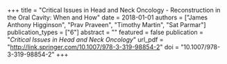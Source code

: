 +++
title = "Critical Issues in Head and Neck Oncology - Reconstruction in the Oral Cavity: When and How"
date = 2018-01-01
authors = ["James Anthony Higginson", "Prav Praveen", "Timothy Martin", "Sat Parmar"]
publication_types = ["6"]
abstract = ""
featured = false
publication = "*Critical Issues in Head and Neck Oncology*"
url_pdf = "http://link.springer.com/10.1007/978-3-319-98854-2"
doi = "10.1007/978-3-319-98854-2"
+++

